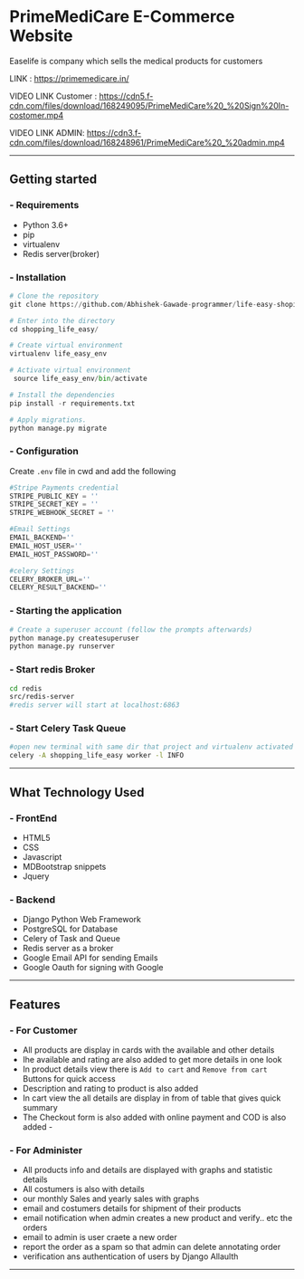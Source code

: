 # PrimeMediCare E-Commerce Website
Easelife is company which sells the medical products for customers

LINK : https://primemedicare.in/

VIDEO LINK Customer : https://cdn5.f-cdn.com/files/download/168249095/PrimeMediCare%20_%20Sign%20In-costomer.mp4

VIDEO LINK ADMIN:  https://cdn3.f-cdn.com/files/download/168248961/PrimeMediCare%20_%20admin.mp4
***
## Getting started
###  - Requirements
 - Python 3.6+
 - pip
 - virtualenv 
 - Redis server(broker)

### - Installation
```python
# Clone the repository
git clone https://github.com/Abhishek-Gawade-programmer/life-easy-shoping-website.git

# Enter into the directory
cd shopping_life_easy/

# Create virtual environment 
virtualenv life_easy_env

# Activate virtual environment 
 source life_easy_env/bin/activate

# Install the dependencies
pip install -r requirements.txt

# Apply migrations.
python manage.py migrate
```
### - Configuration
Create `.env` file in cwd and add the following
```python
#Stripe Payments credential 
STRIPE_PUBLIC_KEY = ''
STRIPE_SECRET_KEY = ''
STRIPE_WEBHOOK_SECRET = ''

#Email Settings
EMAIL_BACKEND=''
EMAIL_HOST_USER=''
EMAIL_HOST_PASSWORD=''

#celery Settings
CELERY_BROKER_URL=''
CELERY_RESULT_BACKEND=''
```
### - Starting the application
```python
# Create a superuser account (follow the prompts afterwards)
python manage.py createsuperuser
python manage.py runserver
```
### - Start redis Broker 
``` bash
cd redis
src/redis-server
#redis server will start at localhost:6863
```


### - Start Celery Task Queue
``` bash
#open new terminal with same dir that project and virtualenv activated
celery -A shopping_life_easy worker -l INFO
```
***
## What Technology Used
### - FrontEnd
 - HTML5
 - CSS
 - Javascript
 - MDBootstrap  snippets
 - Jquery 


### - Backend
 - Django Python Web Framework
 - PostgreSQL for Database
 - Celery  of Task and Queue
 - Redis server as a broker
 - Google Email API for sending Emails
 -  Google Oauth for signing with Google 

***
## Features 
### - For Customer 
 - All products are display in cards with the available and other details 
 - Ihe available and rating are also added to get more details in one look 
 - In product details view there is `Add to cart` and `Remove from cart` Buttons for quick access
 -  Description and rating to product is also added 
 - In cart view the all details are display in from of table that gives quick summary 
 - The Checkout form is also added with online payment and COD is also added - 


### - For Administer  
 - All products info and details are displayed with graphs and statistic details  
 - All costumers is also with details 
 - our monthly Sales and yearly sales with graphs
 - email and costumers details for shipment of their products
 - email notification when admin creates a new product and verify.. etc the orders
 - email to admin is user craete a new order 
 - report the order as a spam so that admin can delete annotating order
 - verification ans authentication of users by Django Allaulth
 ***






